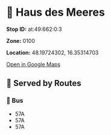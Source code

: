 # 🚉 Haus des Meeres


**Stop ID:** at:49:662:0:3

**Zone:** 0100

**Location:** 48.19724302, 16.35314703

[Open in Google Maps](https://www.google.com/maps?q=48.19724302,16.35314703)

## 🚆 Served by Routes

### 🚌 Bus
- 57A
- 57A
- 57A